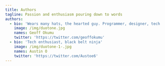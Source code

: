 ```yaml
---
title: Authors
tagline: Passion and enthusiasm pouring down to words
authors:
  - bio: 'Wears many hats, the hearted guy. Programmer, designer, tech enthusiast'
    image: /img/duotone.jpg
    names: Geoff Okumu
    twitter: 'https://twitter.com/geoffokumu'
  - bio: 'Tech enthusiast, black belt ninja'
    image: /img/duotone-1-.jpg
    names: Austin O
    twitter: 'https://twitter.com/Austoe6'
---
```


